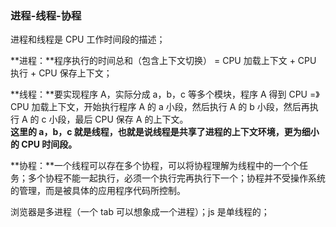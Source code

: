 ### 进程-线程-协程

进程和线程是 CPU 工作时间段的描述；

**进程：**程序执行的时间总和（包含上下文切换） = CPU 加载上下文 + CPU 执行 + CPU 保存上下文；

**线程：**要实现程序 A，实际分成 a，b，c 等多个模块，程序 A 得到 CPU =》CPU 加载上下文，开始执行程序 A 的 a 小段，然后执行 A 的 b 小段，然后再执行 A 的 c 小段，最后 CPU 保存 A 的上下文。  
**这里的 a，b，c 就是线程，也就是说线程是共享了进程的上下文环境，更为细小的 CPU 时间段。**

**协程：**一个线程可以存在多个协程，可以将协程理解为线程中的一个个任务；多个协程不能一起执行，必须一个执行完再执行下一个；协程并不受操作系统的管理，而是被具体的应用程序代码所控制。

浏览器是多进程（一个 tab 可以想象成一个进程）；js 是单线程的；
